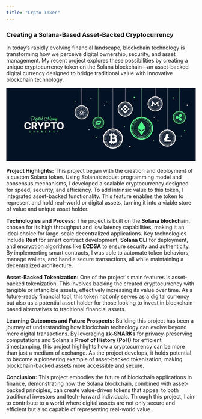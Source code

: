 ```yaml
---
title: "Crpto Token"
---
```


### Creating a Solana-Based Asset-Backed Cryptocurrency

In today’s rapidly evolving financial landscape, blockchain technology is transforming how we perceive digital ownership, security, and asset management. My recent project explores these possibilities by creating a unique cryptocurrency token on the Solana blockchain—an asset-backed digital currency designed to bridge traditional value with innovative blockchain technology.

![](content/projects/crypto1.jpg)

**Project Highlights:**
This project began with the creation and deployment of a custom Solana token. Using Solana’s robust programming model and consensus mechanisms, I developed a scalable cryptocurrency designed for speed, security, and efficiency. To add intrinsic value to this token, I integrated asset-backed functionality. This feature enables the token to represent and hold real-world or digital assets, turning it into a viable store of value and unique asset holder.

**Technologies and Process:**
The project is built on the **Solana blockchain**, chosen for its high throughput and low latency capabilities, making it an ideal choice for large-scale decentralized applications. Key technologies include **Rust** for smart contract development, **Solana CLI** for deployment, and encryption algorithms like **ECDSA** to ensure security and authenticity. By implementing smart contracts, I was able to automate token behaviors, manage wallets, and handle secure transactions, all while maintaining a decentralized architecture.

**Asset-Backed Tokenization:**
One of the project's main features is asset-backed tokenization. This involves backing the created cryptocurrency with tangible or intangible assets, effectively increasing its value over time. As a future-ready financial tool, this token not only serves as a digital currency but also as a potential asset holder for those looking to invest in blockchain-based alternatives to traditional financial assets.

**Learning Outcomes and Future Prospects:**
Building this project has been a journey of understanding how blockchain technology can evolve beyond mere digital transactions. By leveraging **zk-SNARKs** for privacy-preserving computations and Solana's **Proof of History (PoH)** for efficient timestamping, this project highlights how a cryptocurrency can be more than just a medium of exchange. As the project develops, it holds potential to become a pioneering example of asset-backed tokenization, making blockchain-backed assets more accessible and secure.

**Conclusion:**
This project embodies the future of blockchain applications in finance, demonstrating how the Solana blockchain, combined with asset-backed principles, can create value-driven tokens that appeal to both traditional investors and tech-forward individuals. Through this project, I aim to contribute to a world where digital assets are not only secure and efficient but also capable of representing real-world value.

